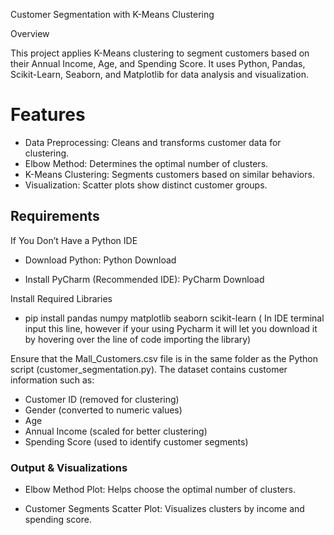 Customer Segmentation with K-Means Clustering

Overview

This project applies K-Means clustering to segment customers based on their Annual Income, Age, and Spending Score. 
It uses Python, Pandas, Scikit-Learn, Seaborn, and Matplotlib for data analysis and visualization.

# Features

  - Data Preprocessing: Cleans and transforms customer data for clustering.
  - Elbow Method: Determines the optimal number of clusters.
  - K-Means Clustering: Segments customers based on similar behaviors.
  - Visualization: Scatter plots show distinct customer groups.


## Requirements

If You Don’t Have a Python IDE

  - Download Python: Python Download

  - Install PyCharm (Recommended IDE): PyCharm Download

Install Required Libraries
  - pip install pandas numpy matplotlib seaborn scikit-learn ( In IDE terminal input this line, however if your using Pycharm it will let you download it by hovering over the line of code importing the library) 

Ensure that the Mall_Customers.csv file is in the same folder as the Python script (customer_segmentation.py).
The dataset contains customer information such as:
  - Customer ID (removed for clustering)
  - Gender (converted to numeric values)
  - Age
  - Annual Income (scaled for better clustering)
  - Spending Score (used to identify customer segments)


### Output & Visualizations

  - Elbow Method Plot: Helps choose the optimal number of clusters.

  - Customer Segments Scatter Plot: Visualizes clusters by income and spending score.
